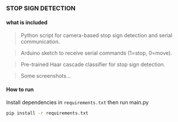 ### STOP SIGN DETECTION

#### what is included

>Python script for camera-based stop sign detection and serial communication.

>Arduino sketch to receive serial commands (1=stop, 0=move).

>Pre-trained Haar cascade classifier for stop sign detection.

>Some screenshots...


#### How to run
Install dependencies in `requirements.txt` then run main.py

```bash
pip install -r requirements.txt
